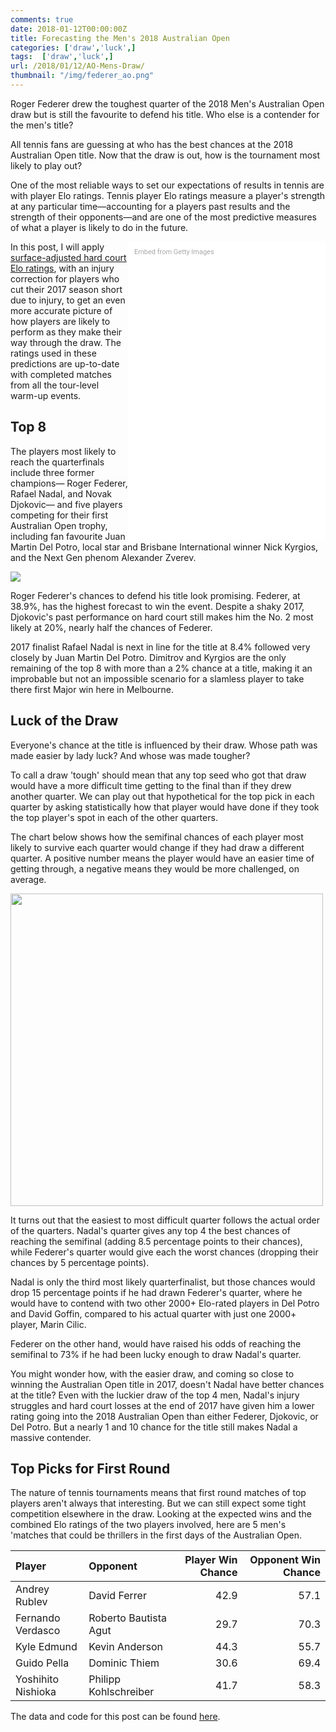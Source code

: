 ```yaml
---
comments: true
date: 2018-01-12T00:00:00Z
title: Forecasting the Men's 2018 Australian Open
categories: ['draw','luck',]
tags:  ['draw','luck',]
url: /2018/01/12/AO-Mens-Draw/
thumbnail: "/img/federer_ao.png"
---
```


Roger Federer drew the toughest quarter of the 2018 Men's Australian Open draw but is still the favourite to defend his title. Who else is a contender for the men's title?

<!--more-->

All tennis fans are guessing at who has the best chances at the 2018 Australian Open title. Now that the draw is out, how is the tournament most likely to play out?

One of the most reliable ways to set our expectations of results in tennis are with player Elo ratings. Tennis player Elo ratings measure a player's strength at any particular time&mdash;accounting for a players past results and the strength of their opponents&mdash;and are one of the most predictive measures of what a player is likely to do in the future. 

<div class="getty embed image" style="background-color:#fff;display:inline-block;font-family:Roboto,sans-serif;color:#a7a7a7;font-size:11px;width:100%;max-width:296px;float:right;padding:2%;"><div style="padding:0;margin:0;text-align:left;"><a href="http://www.gettyimages.com/detail/632976070" target="_blank" style="color:#a7a7a7;text-decoration:none;font-weight:normal !important;border:none;display:inline-block;">Embed from Getty Images</a></div><div style="overflow:hidden;position:relative;height:0;padding:150% 0 0 0;width:100%;"><iframe src="//embed.gettyimages.com/embed/632976070?et=8RjsDUt1SzxxnGKKGuSE_w&tld=com&sig=pkmG9oChAebNY2axd3dNN6H0MlBWTXXd1kQ1x3ZhhCk=&caption=true&ver=1" scrolling="no" frameborder="0" width="396" height="594" style="display:inline-block;position:absolute;top:0;left:0;width:100%;height:100%;margin:0;"></iframe></div></div>

In this post, I will apply [surface-adjusted hard court Elo ratings](http://on-the-t.com/tags/elo/), with an injury correction for players who cut their 2017 season short due to injury, to get an even more accurate picture of how players are likely to perform as they make their way through the draw. The ratings used in these predictions are up-to-date with completed matches from all the tour-level warm-up events. 


## Top 8

The players most likely to reach the quarterfinals include three former champions&mdash; Roger Federer, Rafael Nadal, and Novak Djokovic&mdash; and five players competing for their first Australian Open trophy, including fan favourite Juan Martin Del Potro, local star and Brisbane International winner Nick Kyrgios, and the Next Gen phenom Alexander Zverev. 

<div>
<img src="/img/mens_ao_picks_2018.png" />
</div>

Roger Federer's chances to defend his title look promising. Federer, at 38.9%, has the highest forecast to win the event. Despite a shaky 2017, Djokovic's past performance on hard court still makes him the No. 2 most likely at 20%, nearly half the chances of Federer.

2017 finalist Rafael Nadal is next in line for the title at 8.4% followed very closely by Juan Martin Del Potro. Dimitrov and Kyrgios are the only remaining of the top 8 with more than a 2% chance at a title, making it an improbable but not an impossible scenario for a slamless player to take there first Major win here in Melbourne.


## Luck of the Draw

Everyone's chance at the title is influenced by their draw. Whose path was made easier by lady luck? And whose was made tougher? 


To call a draw 'tough' should mean that any top seed who got that draw would have a more difficult time getting to the final than if they drew another quarter. We can play out that hypothetical for the top pick in each quarter by asking statistically how that player would have done if they took the top player's spot in each of the other quarters.

The chart below shows how the semifinal chances of each player most likely to survive each quarter would change if they had draw a different quarter. A positive number means the player would have an easier time of getting through, a negative means they would be more challenged, on average.


<div>
<img src="/img/mens_draw_luck_ao2018.png" width=500 />
</div>


It turns out that the easiest to most difficult quarter follows the actual order of the quarters. Nadal's quarter gives any top 4 the best chances of reaching the semifinal (adding 8.5 percentage points to their chances), while Federer's quarter would give each the worst chances (dropping their chances by 5 percentage points).

Nadal is only the third most likely quarterfinalist, but those chances would drop 15 percentage points if he had drawn Federer's quarter, where he would have to contend with two other 2000+ Elo-rated players in Del Potro and David Goffin, compared to his actual quarter with just one 2000+ player, Marin Cilic. 

Federer on the other hand, would have raised his odds of reaching the semifinal to 73% if he had been lucky enough to draw Nadal's quarter.

You might wonder how, with the easier draw, and coming so close to winning the Australian Open title in 2017, doesn't Nadal have better chances at the title? Even with the luckier draw of the top 4 men, Nadal's injury struggles and hard court losses at the end of 2017 have given him a lower rating going into the 2018 Australian Open than either Federer, Djokovic, or Del Potro. But a nearly 1 and 10 chance for the title still makes Nadal a massive contender.


## Top Picks for First Round

The nature of tennis tournaments means that first round matches of top players aren't always that interesting. But we can still expect some tight competition elsewhere in the draw. Looking at the expected wins and the combined Elo ratings of the two players involved, here are 5 men's 'matches that could be thrillers in the first days of the Australian Open.

<table class="table table-striped" style="width: auto !important; margin-left: auto; margin-right: auto;">
<thead><tr>
<th style="text-align:left;"> Player </th>
<th style="text-align:left;"> Opponent </th>
<th style="text-align:right;"> Player Win Chance </th>
<th style="text-align:right;"> Opponent Win Chance </th>
</tr></thead>
<tbody>
<tr>
<td style="text-align:left;"> Andrey Rublev </td>
<td style="text-align:left;"> David Ferrer </td>
<td style="text-align:right;"> 42.9 </td>
<td style="text-align:right;"> 57.1 </td>
</tr>
<tr>
<td style="text-align:left;"> Fernando Verdasco </td>
<td style="text-align:left;"> Roberto Bautista Agut </td>
<td style="text-align:right;"> 29.7 </td>
<td style="text-align:right;"> 70.3 </td>
</tr>
<tr>
<td style="text-align:left;"> Kyle Edmund </td>
<td style="text-align:left;"> Kevin Anderson </td>
<td style="text-align:right;"> 44.3 </td>
<td style="text-align:right;"> 55.7 </td>
</tr>
<tr>
<td style="text-align:left;"> Guido Pella </td>
<td style="text-align:left;"> Dominic Thiem </td>
<td style="text-align:right;"> 30.6 </td>
<td style="text-align:right;"> 69.4 </td>
</tr>
<tr>
<td style="text-align:left;"> Yoshihito Nishioka </td>
<td style="text-align:left;"> Philipp Kohlschreiber </td>
<td style="text-align:right;"> 41.7 </td>
<td style="text-align:right;"> 58.3 </td>
</tr>
</tbody>
</table>

The data and code for this post can be found [here](https://github.com/skoval/sports-blog/tree/master/R).

